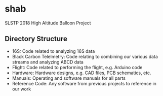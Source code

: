 # shab
SLSTP 2018 High Altitude Balloon Project

## Directory Structure

* 16S: Code related to analyzing 16S data
* Black Carbon Telelmetry: Code relating to combining our various data streams
                           and analyzing ABCD data
* Flight: Code related to performing the flight, e.g. Arduino code
* Hardware: Hardware designs, e.g. CAD files, PCB schematics, etc.
* Manuals: Operating and software manuals for all parts
* Reference Code: Any software from previous projects to reference in our work
